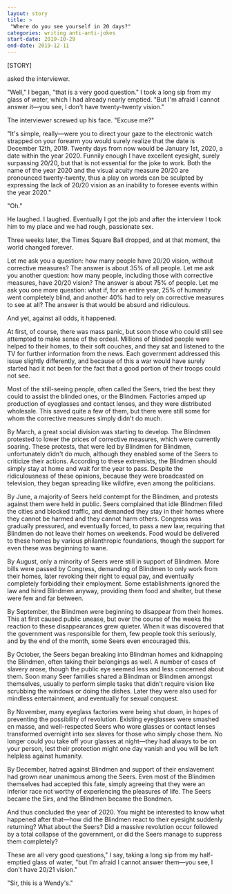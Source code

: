 ```yaml
---
layout: story
title: >
 "Where do you see yourself in 20 days?"
categories: writing anti-anti-jokes
start-date: 2019-10-29
end-date: 2019-12-11
---
```


[STORY]

asked the interviewer.

"Well," I began, "that is a very good question." I took a long sip from my glass of water, which I had already nearly emptied. "But I'm afraid I cannot answer it—you see, I don't have twenty-twenty vision."

The interviewer screwed up his face. "Excuse me?"

"It's simple, really—were you to direct your gaze to the electronic watch strapped on your forearm you would surely realize that the date is December 12th, 2019. Twenty days from now would be January 1st, 2020, a date within the year 2020. Funnily enough I have excellent eyesight, surely surpassing 20/20, but that is not essential for the joke to work. Both the name of the year 2020 and the visual acuity measure 20/20 are pronounced twenty-twenty, thus a play on words can be sculpted by expressing the lack of 20/20 vision as an inability to foresee events within the year 2020."

"Oh."

He laughed. I laughed. Eventually I got the job and after the interview I took him to my place and we had rough, passionate sex.

Three weeks later, the Times Square Ball dropped, and at that moment, the world changed forever.

Let me ask you a question: how many people have 20/20 vision, without corrective measures? The answer is about 35% of all people. Let me ask you another question: how many people, including those with corrective measures, have 20/20 vision? The answer is about 75% of people. Let me ask you one more question: what if, for an entire year, 25% of humanity went completely blind, and another 40% had to rely on corrective measures to see at all? The answer is that would be absurd and ridiculous.

And yet, against all odds, it happened.

At first, of course, there was mass panic, but soon those who could still see attempted to make sense of the ordeal. Millions of blinded people were helped to their homes, to their soft couches, and they sat and listened to the TV for further information from the news. Each government addressed this issue slightly differently, and because of this a war would have surely started had it not been for the fact that a good portion of their troops could not see.

Most of the still-seeing people, often called the Seers, tried the best they could to assist the blinded ones, or the Blindmen. Factories amped up production of eyeglasses and contact lenses, and they were distributed wholesale. This saved quite a few of them, but there were still some for whom the corrective measures simply didn't do much.

By March, a great social division was starting to develop. The Blindmen protested to lower the prices of corrective measures, which were currently soaring. These protests, that were led by Blindmen for Blindmen, unfortunately didn't do much, although they enabled some of the Seers to criticize their actions. According to these extremists, the Blindmen should simply stay at home and wait for the year to pass. Despite the ridiculousness of these opinions, because they were broadcasted on television, they began spreading like wildfire, even among the politicians.

By June, a majority of Seers held contempt for the Blindmen, and protests against them were held in public. Seers complained that idle Blindmen filled the cities and blocked traffic, and demanded they stay in their homes where they cannot be harmed and they cannot harm others. Congress was gradually pressured, and eventually forced, to pass a new law, requiring that Blindmen do not leave their homes on weekends. Food would be delivered to these homes by various philanthropic foundations, though the support for even these was beginning to wane.

By August, only a minority of Seers were still in support of Blindmen. More bills were passed by Congress, demanding of Blindmen to only work from their homes, later revoking their right to equal pay, and eventually completely forbidding their employment. Some establishments ignored the law and hired Blindmen anyway, providing them food and shelter, but these were few and far between.

By September, the Blindmen were beginning to disappear from their homes. This at first caused public unease, but over the course of the weeks the reaction to these disappearances grew quieter. When it was discovered that the government was responsible for them, few people took this seriously, and by the end of the month, some Seers even encouraged this.

By October, the Seers began breaking into Blindman homes and kidnapping the Blindmen, often taking their belongings as well. A number of cases of slavery arose, though the public eye seemed less and less concerned about them. Soon many Seer families shared a Blindman or Blindmen amongst themselves, usually to perform simple tasks that didn't require vision like scrubbing the windows or doing the dishes. Later they were also used for mindless entertainment, and eventually for sexual conquest.

By November, many eyeglass factories were being shut down, in hopes of preventing the possibility of revolution. Existing eyeglasses were smashed en masse, and well-respected Seers who wore glasses or contact lenses transformed overnight into sex slaves for those who simply chose them. No longer could you take off your glasses at night—they had always to be on your person, lest their protection might one day vanish and you will be left helpless against humanity.

By December, hatred against Blindmen and support of their enslavement had grown near unanimous among the Seers. Even most of the Blindmen themselves had accepted this fate, simply agreeing that they were an inferior race not worthy of experiencing the pleasures of life. The Seers became the Sirs, and the Blindmen became the Bondmen.

And thus concluded the year of 2020. You might be interested to know what happened after that—how did the Blindmen react to their eyesight suddenly returning? What about the Seers? Did a massive revolution occur followed by a total collapse of the government, or did the Seers manage to suppress them completely?

These are all very good questions," I say, taking a long sip from my half-emptied glass of water, "but I'm afraid I cannot answer them—you see, I don't have 20/21 vision."

"Sir, this is a Wendy's."